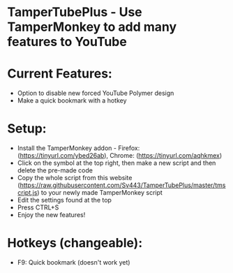 # TamperTubePlus - Use TamperMonkey to add many features to YouTube


# Current Features:
  - Option to disable new forced YouTube Polymer design
  - Make a quick bookmark with a hotkey


# Setup:
  - Install the TamperMonkey addon - Firefox: (https://tinyurl.com/ybed26ab), Chrome: (https://tinyurl.com/aqhkmex)
  - Click on the symbol at the top right, then make a new script and then delete the pre-made code
  - Copy the whole script from this website (https://raw.githubusercontent.com/Sv443/TamperTubePlus/master/tmscript.js) to your newly made TamperMonkey script
  - Edit the settings found at the top
  - Press CTRL+S
  - Enjoy the new features!


# Hotkeys (changeable):
  - F9: Quick bookmark (doesn't work yet)
